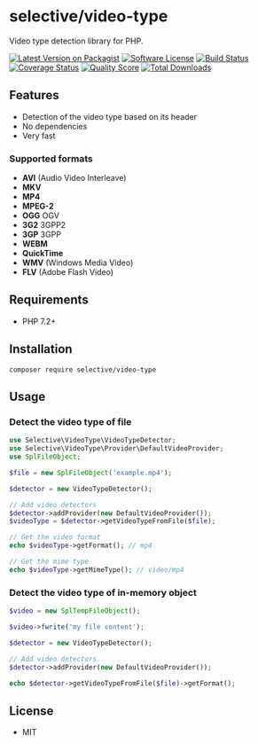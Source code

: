 # selective/video-type

Video type detection library for PHP.

[![Latest Version on Packagist](https://img.shields.io/github/release/selective-php/video-type.svg?style=flat-square)](https://packagist.org/packages/selective/video-type)
[![Software License](https://img.shields.io/badge/license-MIT-brightgreen.svg?style=flat-square)](LICENSE.md)
[![Build Status](https://img.shields.io/travis/selective-php/video-type/master.svg?style=flat-square)](https://travis-ci.org/selective-php/video-type)
[![Coverage Status](https://img.shields.io/scrutinizer/coverage/g/selective-php/video-type.svg?style=flat-square)](https://scrutinizer-ci.com/g/selective-php/video-type/code-structure)
[![Quality Score](https://img.shields.io/scrutinizer/quality/g/selective-php/video-type.svg?style=flat-square)](https://scrutinizer-ci.com/g/selective-php/video-type/?branch=master)
[![Total Downloads](https://img.shields.io/packagist/dt/selective/video-type.svg?style=flat-square)](https://packagist.org/packages/selective/video-type/stats)


## Features

* Detection of the video type based on its header
* No dependencies
* Very fast

### Supported formats

* **AVI** (Audio Video Interleave)
* **MKV**
* **MP4**
* **MPEG-2**
* **OGG** OGV
* **3G2** 3GPP2
* **3GP** 3GPP
* **WEBM**
* **QuickTime**
* **WMV** (Windows Media Video)
* **FLV** (Adobe Flash Video)

## Requirements

* PHP 7.2+

## Installation

```
composer require selective/video-type
```

## Usage

### Detect the video type of file

```php
use Selective\VideoType\VideoTypeDetector;
use Selective\VideoType\Provider\DefaultVideoProvider;
use SplFileObject;

$file = new SplFileObject('example.mp4');

$detector = new VideoTypeDetector();

// Add video detectors
$detector->addProvider(new DefaultVideoProvider());
$videoType = $detector->getVideoTypeFromFile($file);

// Get the video format
echo $videoType->getFormat(); // mp4

// Get the mime type
echo $videoType->getMimeType(); // video/mp4
```

### Detect the video type of in-memory object

```php
$video = new SplTempFileObject();

$video->fwrite('my file content');

$detector = new VideoTypeDetector();

// Add video detectors
$detector->addProvider(new DefaultVideoProvider());

echo $detector->getVideoTypeFromFile($file)->getFormat();
```

## License

* MIT
